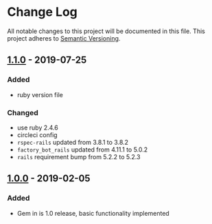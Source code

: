 # Change Log

All notable changes to this project will be documented in this file. This
project adheres to [Semantic Versioning](http://semver.org).


## [1.1.0] - 2019-07-25

### Added

- ruby version file

### Changed

- use ruby 2.4.6
- circleci config
- `rspec-rails` updated from 3.8.1 to 3.8.2
- `factory_bot_rails` updated from 4.11.1 to 5.0.2
- `rails` requirement bump from 5.2.2 to 5.2.3

[1.1.0]: https://github.com/sharoo/easy_orderable/compare/v1.0.0...v1.1.0

## [1.0.0] - 2019-02-05

### Added

- Gem in is 1.0 release, basic functionality implemented

[1.0.0]: https://github.com/sharoo/easy_orderable/releases/tag/v1.0.0

